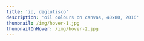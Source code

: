 ```yaml
---
title: 'io, deglutisco'
description: 'oil colours on canvas, 40x80, 2016'
thumbnail: /img/hover-1.jpg
thumbnailOnHover: /img/hover-2.jpg
---
```


